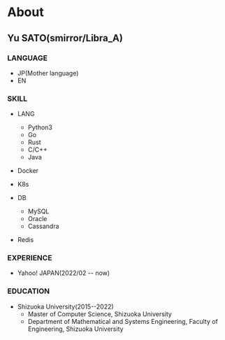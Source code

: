 # About
## Yu SATO(smirror/Libra_A)
### LANGUAGE
- JP(Mother language)
- EN

### SKILL
- LANG
  - Python3
  - Go
  - Rust
  - C/C++
  - Java

- Docker
- K8s

- DB
  - MySQL
  - Oracle
  - Cassandra

- Redis

### EXPERIENCE
- Yahoo! JAPAN(2022/02 -- now)

### EDUCATION
- Shizuoka University(2015--2022)
  - Master of Computer Science, Shizuoka University 
  - Department of Mathematical and Systems Engineering, Faculty of Engineering, Shizuoka University 
